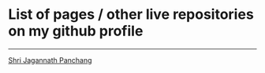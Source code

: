# List of pages / other live repositories on my github profile

---
[Shri Jagannath Panchang](https://github.com/Raj9039852537/Shri-Jagannath-Panchang)
